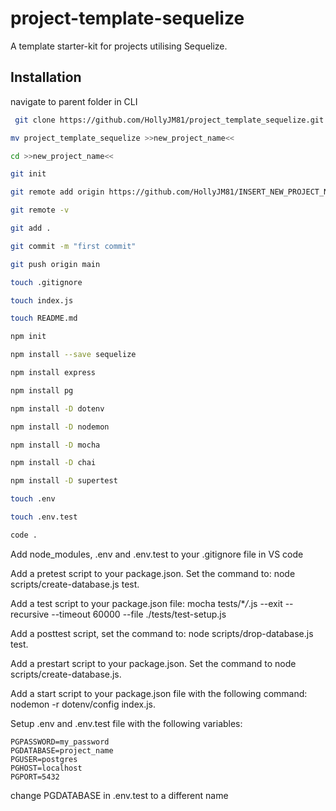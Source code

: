 # project-template-sequelize

A template starter-kit for projects utilising Sequelize.

## Installation

navigate to parent folder in CLI

```bash
 git clone https://github.com/HollyJM81/project_template_sequelize.git
```

```bash
mv project_template_sequelize >>new_project_name<<
```

```bash
cd >>new_project_name<<
```

```bash
git init
```

```bash
git remote add origin https://github.com/HollyJM81/INSERT_NEW_PROJECT_NAME_HERE.git
```

```bash
git remote -v
```

```bash
git add .
```

```bash
git commit -m "first commit"
```

```bash
git push origin main
```

```bash
touch .gitignore
```

```bash
touch index.js
```

```bash
touch README.md
```

```bash
npm init
```

```bash
npm install --save sequelize
```

```bash
npm install express
```

```bash
npm install pg
```

```bash
npm install -D dotenv
```

```bash
npm install -D nodemon
```

```bash
npm install -D mocha
```

```bash
npm install -D chai
```

```bash
npm install -D supertest
```

```bash
touch .env
```

```bash
touch .env.test
```

```bash
code .
```

Add node_modules, .env and .env.test to your .gitignore file in VS code

Add a pretest script to your package.json. Set the command to: node
scripts/create-database.js test.

Add a test script to your package.json file: mocha tests/\*_/_.js --exit
--recursive --timeout 60000 --file ./tests/test-setup.js

Add a posttest script, set the command to: node scripts/drop-database.js test.

Add a prestart script to your package.json. Set the command to node
scripts/create-database.js.

Add a start script to your package.json file with the following command: nodemon
-r dotenv/config index.js.

Setup .env and .env.test file with the following variables:

    PGPASSWORD=my_password
    PGDATABASE=project_name
    PGUSER=postgres
    PGHOST=localhost
    PGPORT=5432

change PGDATABASE in .env.test to a different name
